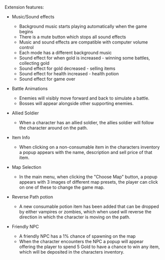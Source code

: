 Extension features:

- Music/Sound effects
    - Background music starts playing automatically when the game begins
    - There is a mute button which stops all sound effects 
    - Music and sound effects are compatible with computer volume control
    - Each mode has a different background music
    - Sound effect for when gold is increased - winning some battles, collecting gold
    - Sound effect for gold decreased - selling items
    - Sound effect for health increased - health potion
    - Sound effect for game over 

- Battle Animations
    - Enemies will visibly move forward and back to simulate a battle.
    - Bosses will appear alongside other supporting enemies.

- Allied Soldier
    - When a character has an allied soldier, the allies soldier will follow the character around on the path.

- Item Info
    - When clicking on a non-consumable item in the characters inventory a popup appears with the name, description and sell price of that item.

- Map Selection
    - In the main menu, when clicking the "Choose Map" button, a popup appears with 3 images of different map presets, the player can click on one of these to change the game map.

- Reverse Path potion
    - A new consumable potion item has been added that can be dropped by either vampires or zombies, which when used will reverse the direction in which the character is moving on the path. 
- Friendly NPC
    - A friendly NPC has a 1% chance of spawning on the map
    - When the character encounters the NPC a popup will appear offering the player to spend 5 Gold to have a chance to win any item, which will be deposited in the characters inventory.
